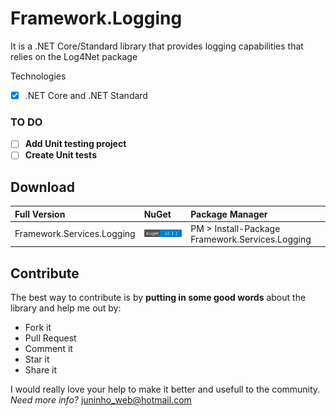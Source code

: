 # Framework.Logging
It is a .NET Core/Standard library that provides logging capabilities that relies on the Log4Net package

Technologies
- [x] .NET Core and .NET Standard

### TO DO
- [ ] **Add Unit testing project**
- [ ] **Create Unit tests**

## Download

Full Version  | NuGet		       | Package Manager
:------------ | :-------------|:----------------
Framework.Services.Logging          | <img src="https://github.com/juninhodigital/Framework.Core/blob/master/nuget.svg"/> | PM > Install-Package Framework.Services.Logging

## Contribute
The best way to contribute is by **putting in some good words** about the library and help me out by:

 - Fork it
 - Pull Request
 - Comment it
 - Star it
 - Share it
 
I would really love your help to make it better and usefull to the community.
*Need more info?* juninho_web@hotmail.com
